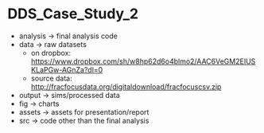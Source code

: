# DDS_Case_Study_2

* analysis -> final analysis code
* data -> raw datasets
    - on dropbox: https://www.dropbox.com/sh/w8hp62d6o4blmo2/AAC6VeGM2EIUSKLaPGw-AGnZa?dl=0
    - source data: http://fracfocusdata.org/digitaldownload/fracfocuscsv.zip
* output -> sims/processed data
* fig -> charts
* assets -> assets for presentation/report
* src -> code other than the final analysis
















